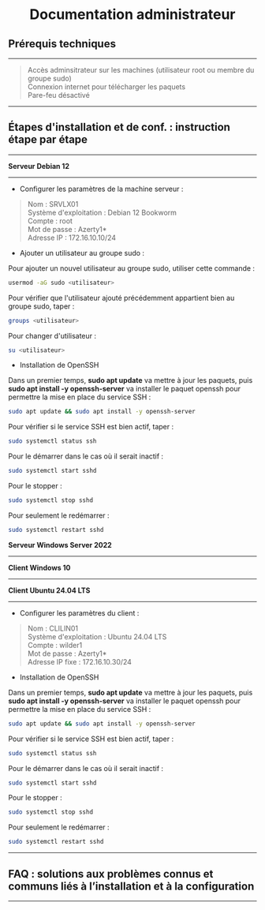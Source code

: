 <div align="center"><H1> Documentation administrateur </H1></div>

## Prérequis techniques
_____________________
> Accès adminsitrateur sur les machines (utilisateur root ou membre du groupe sudo)  
> Connexion internet pour télécharger les paquets  
> Pare-feu désactivé  

_____________________
## Étapes d'installation et de conf. : instruction étape par étape
_____________________
**Serveur Debian 12**
_____________________
* Configurer les paramètres de la machine serveur :

>  Nom : SRVLX01  
>  Système d'exploitation : Debian 12 Bookworm  
>  Compte : root  
>  Mot de passe : Azerty1*  
>  Adresse IP : 172.16.10.10/24  

* Ajouter un utilisateur au groupe sudo :

Pour ajouter un nouvel utilisateur au groupe sudo, utiliser cette commande :

```bash
usermod -aG sudo <utilisateur>
```

Pour vérifier que l'utilisateur ajouté précédemment appartient bien au groupe sudo, taper :

```bash
groups <utilisateur>
```

Pour changer d'utilisateur :

```bash
su <utilisateur>
```

* Installation de OpenSSH

Dans un premier temps, **sudo apt update** va mettre à jour les paquets, puis **sudo apt install -y openssh-server** va installer le paquet openssh pour permettre la mise en place du service SSH : 

```bash
sudo apt update && sudo apt install -y openssh-server
```

Pour vérifier si le service SSH est bien actif, taper : 

```bash
sudo systemctl status ssh
```

Pour le démarrer dans le cas où il serait inactif :

```bash
sudo systemctl start sshd
```

Pour le stopper :

```bash
sudo systemctl stop sshd
```

Pour seulement le redémarrer :

```bash
sudo systemctl restart sshd
```

**Serveur Windows Server 2022**
_____________________


**Client Windows 10**
_____________________


**Client Ubuntu 24.04 LTS**
_____________________

* Configurer les paramètres du client :

 > Nom : CLILIN01  
 > Système d'exploitation : Ubuntu 24.04 LTS  
 > Compte : wilder1  
 > Mot de passe : Azerty1*  
 > Adresse IP fixe : 172.16.10.30/24  
 
* Installation de OpenSSH

Dans un premier temps, **sudo apt update** va mettre à jour les paquets, puis **sudo apt install -y openssh-server** va installer le paquet openssh pour permettre la mise en place du service SSH : 

```bash
sudo apt update && sudo apt install -y openssh-server
```

Pour vérifier si le service SSH est bien actif, taper : 

```bash
sudo systemctl status ssh
```

Pour le démarrer dans le cas où il serait inactif :

```bash
sudo systemctl start sshd
```

Pour le stopper :

```bash
sudo systemctl stop sshd
```

Pour seulement le redémarrer :

```bash
sudo systemctl restart sshd
```

_____________________
## FAQ : solutions aux problèmes connus et communs liés à l’installation et à la configuration
_____________________
